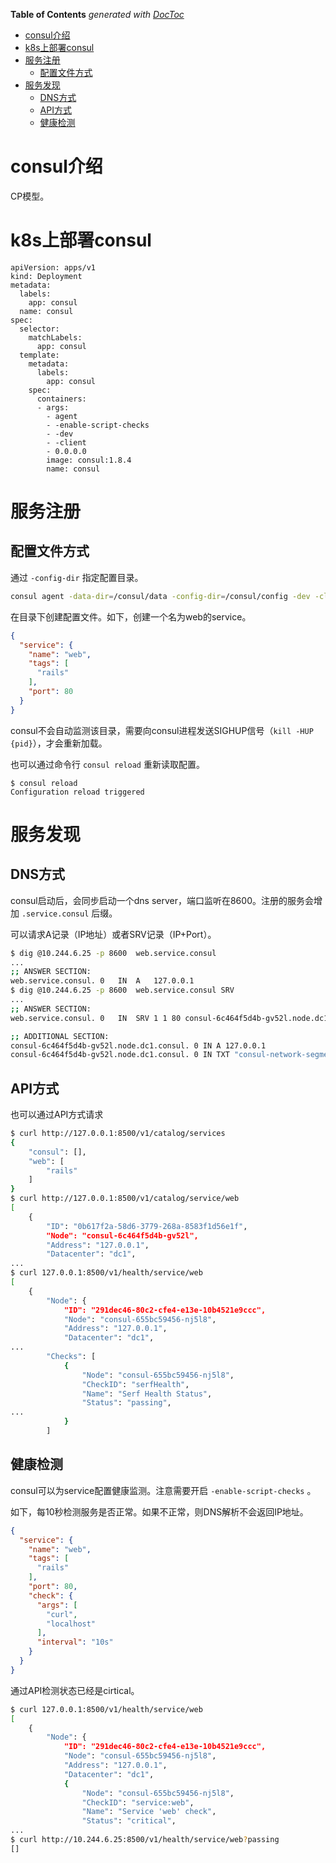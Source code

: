 <!-- START doctoc generated TOC please keep comment here to allow auto update -->
<!-- DON'T EDIT THIS SECTION, INSTEAD RE-RUN doctoc TO UPDATE -->
**Table of Contents**  *generated with [DocToc](https://github.com/thlorenz/doctoc)*

- [consul介绍](#consul%E4%BB%8B%E7%BB%8D)
- [k8s上部署consul](#k8s%E4%B8%8A%E9%83%A8%E7%BD%B2consul)
- [服务注册](#%E6%9C%8D%E5%8A%A1%E6%B3%A8%E5%86%8C)
  - [配置文件方式](#%E9%85%8D%E7%BD%AE%E6%96%87%E4%BB%B6%E6%96%B9%E5%BC%8F)
- [服务发现](#%E6%9C%8D%E5%8A%A1%E5%8F%91%E7%8E%B0)
  - [DNS方式](#dns%E6%96%B9%E5%BC%8F)
  - [API方式](#api%E6%96%B9%E5%BC%8F)
  - [健康检测](#%E5%81%A5%E5%BA%B7%E6%A3%80%E6%B5%8B)

<!-- END doctoc generated TOC please keep comment here to allow auto update -->


# consul介绍

CP模型。

# k8s上部署consul



```
apiVersion: apps/v1
kind: Deployment
metadata:
  labels:
    app: consul
  name: consul
spec:
  selector:
    matchLabels:
      app: consul
  template:
    metadata:
      labels:
        app: consul
    spec:
      containers:
      - args:
        - agent
        - -enable-script-checks
        - -dev
        - -client
        - 0.0.0.0
        image: consul:1.8.4
        name: consul
```

# 服务注册

## 配置文件方式

通过 `-config-dir` 指定配置目录。

```bash
consul agent -data-dir=/consul/data -config-dir=/consul/config -dev -client 0.0.0.0
```

在目录下创建配置文件。如下，创建一个名为web的service。

```json
{
  "service": {
    "name": "web",
    "tags": [
      "rails"
    ],
    "port": 80
  }
}
```

consul不会自动监测该目录，需要向consul进程发送SIGHUP信号（`kill -HUP {pid}`），才会重新加载。

也可以通过命令行 `consul reload` 重新读取配置。

```
$ consul reload
Configuration reload triggered
```

# 服务发现

## DNS方式

consul启动后，会同步启动一个dns server，端口监听在8600。注册的服务会增加 `.service.consul` 后缀。

可以请求A记录（IP地址）或者SRV记录（IP+Port）。

```bash
$ dig @10.244.6.25 -p 8600  web.service.consul
...
;; ANSWER SECTION:
web.service.consul.	0	IN	A	127.0.0.1
$ dig @10.244.6.25 -p 8600  web.service.consul SRV
...
;; ANSWER SECTION:
web.service.consul.	0	IN	SRV	1 1 80 consul-6c464f5d4b-gv52l.node.dc1.consul.

;; ADDITIONAL SECTION:
consul-6c464f5d4b-gv52l.node.dc1.consul. 0 IN A	127.0.0.1
consul-6c464f5d4b-gv52l.node.dc1.consul. 0 IN TXT "consul-network-segment="
```

## API方式

也可以通过API方式请求

```bash
$ curl http://127.0.0.1:8500/v1/catalog/services
{
    "consul": [],
    "web": [
        "rails"
    ]
}
$ curl http://127.0.0.1:8500/v1/catalog/service/web
[
    {
        "ID": "0b617f2a-58d6-3779-268a-8583f1d56e1f",
        "Node": "consul-6c464f5d4b-gv52l",
        "Address": "127.0.0.1",
        "Datacenter": "dc1",
...
$ curl 127.0.0.1:8500/v1/health/service/web
[
    {
        "Node": {
            "ID": "291dec46-80c2-cfe4-e13e-10b4521e9ccc",
            "Node": "consul-655bc59456-nj5l8",
            "Address": "127.0.0.1",
            "Datacenter": "dc1",
...
        "Checks": [
            {
                "Node": "consul-655bc59456-nj5l8",
                "CheckID": "serfHealth",
                "Name": "Serf Health Status",
                "Status": "passing",
...
            }
        ]
```


## 健康检测


consul可以为service配置健康监测。注意需要开启 `-enable-script-checks` 。

如下，每10秒检测服务是否正常。如果不正常，则DNS解析不会返回IP地址。

```json
{
  "service": {
    "name": "web",
    "tags": [
      "rails"
    ],
    "port": 80,
    "check": {
      "args": [
        "curl",
        "localhost"
      ],
      "interval": "10s"
    }
  }
}
```

通过API检测状态已经是cirtical。

```bash
$ curl 127.0.0.1:8500/v1/health/service/web
[
    {
        "Node": {
            "ID": "291dec46-80c2-cfe4-e13e-10b4521e9ccc",
            "Node": "consul-655bc59456-nj5l8",
            "Address": "127.0.0.1",
            "Datacenter": "dc1",
            {
                "Node": "consul-655bc59456-nj5l8",
                "CheckID": "service:web",
                "Name": "Service 'web' check",
                "Status": "critical",
...
$ curl http://10.244.6.25:8500/v1/health/service/web?passing
[]
```

